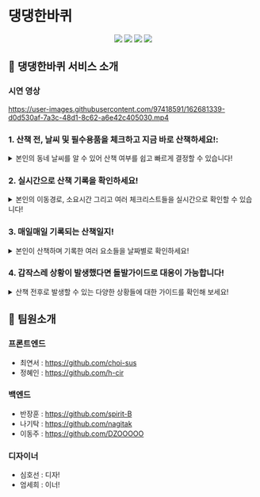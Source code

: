 # 댕댕한바퀴




<p align='center'>
  <img src='https://img.shields.io/badge/Node-version16.14.2-green?logo=Node.js'/>
  <img src='https://img.shields.io/badge/Express-v4.17.3-black?logo=Express'/>
  <img src='https://img.shields.io/badge/MongoDB-version4.2.19-green?logo=mongodb'/>
  <img src='https://img.shields.io/badge/prettier-v2.5.1-pink?logo=prettier'/>
</p>

## 🎉 댕댕한바퀴 서비스 소개

### 시연 영상
https://user-images.githubusercontent.com/97418591/162681339-d0d530af-7a3c-48d1-8c62-a6e42c405030.mp4

### 1. 산책 전, 날씨 및 필수용품을 체크하고 지금 바로 산책하세요!:
<details> <summary>본인의 동네 날씨를 알 수 있어 산책 여부를 쉽고 빠르게 결정할 수 있습니다!</summary> <div markdown="1"> <img width='25%' src='https://dangdangss-s3-bucket.s3.ap-northeast-2.amazonaws.com/2.png'> </div> </details>


### 2. 실시간으로 산책 기록을 확인하세요!
<details> <summary>본인의 이동경로, 소요시간 그리고 여러 체크리스트들을 실시간으로 확인할 수 있습니다!</summary> <img width='25%' src='https://dangdangss-s3-bucket.s3.ap-northeast-2.amazonaws.com/5.png'> </details>

### 3. 매일매일 기록되는 산책일지!
<details> <summary>본인이 산책하며 기록한 여러 요소들을 날짜별로 확인하세요!</summary> <img width='25%' src='https://dangdangss-s3-bucket.s3.ap-northeast-2.amazonaws.com/4.png'> </details>

### 4. 갑작스레 상황이 발생했다면 돌발가이드로 대응이 가능합니다!
<details> <summary>산책 전후로 발생할 수 있는 다양한 상황들에 대한 가이드를 확인해 보세요!</summary> <img width='25%' src='https://dangdangss-s3-bucket.s3.ap-northeast-2.amazonaws.com/3.png'> </details>


## 📌 팀원소개
### 프론트엔드
- 최연서 : https://github.com/choi-sus
- 정혜인 : https://github.com/h-cir
### 백엔드
- 반장훈 : https://github.com/spirit-B
- 나기탁 : https://github.com/nagitak
- 이동주 : https://github.com/DZOOOOO
### 디자이너
- 심호선 : 디자!
- 엄세희 : 이너!
